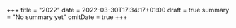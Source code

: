 +++
title = "2022"
date = 2022-03-30T17:34:17+01:00
draft = true
summary = "No summary yet"
omitDate = true
+++

